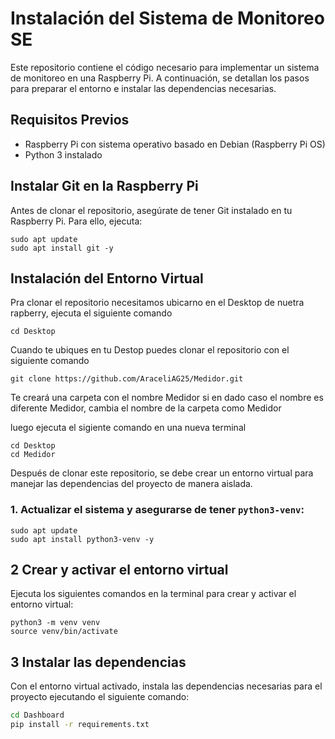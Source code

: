 # Instalación del Sistema de Monitoreo SE

Este repositorio contiene el código necesario para implementar un sistema de monitoreo en una Raspberry Pi. A continuación, se detallan los pasos para preparar el entorno e instalar las dependencias necesarias.

##  Requisitos Previos

- Raspberry Pi con sistema operativo basado en Debian (Raspberry Pi OS)
- Python 3 instalado

## Instalar Git en la Raspberry Pi

Antes de clonar el repositorio, asegúrate de tener Git instalado en tu Raspberry Pi. Para ello, ejecuta:

```
sudo apt update
sudo apt install git -y
```
##  Instalación del Entorno Virtual
Pra clonar el repositorio necesitamos ubicarno en el Desktop de nuetra rapberry, ejecuta el siguiente comando 
```
cd Desktop
```
Cuando te ubiques en tu Destop puedes clonar el repositorio con el siguiente comando
```
git clone https://github.com/AraceliAG25/Medidor.git
```

Te creará una carpeta con el nombre Medidor
si en dado caso el nombre es diferente Medidor, cambia el nombre de la carpeta como Medidor

luego ejecuta el sigiente comando en una nueva terminal
```
cd Desktop
cd Medidor
```

Después de clonar este repositorio, se debe crear un entorno virtual para manejar las dependencias del proyecto de manera aislada.

### 1. Actualizar el sistema y asegurarse de tener `python3-venv`:

```
sudo apt update
sudo apt install python3-venv -y
```

## 2️ Crear y activar el entorno virtual

Ejecuta los siguientes comandos en la terminal para crear y activar el entorno virtual:

```
python3 -m venv venv
source venv/bin/activate

```

## 3️ Instalar las dependencias

Con el entorno virtual activado, instala las dependencias necesarias para el proyecto ejecutando el siguiente comando:

```bash
cd Dashboard
pip install -r requirements.txt
```
